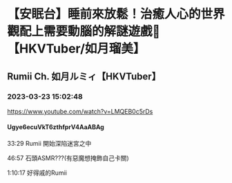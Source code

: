 # 【安眠台】睡前來放鬆！治癒人心的世界觀配上需要動腦的解謎遊戲💖【HKVTuber/如月瑠美】

## Rumii Ch. 如月ルミィ【HKVTuber】

### 2023-03-23 15:02:48

https://www.youtube.com/watch?v=LMQEB0c5rDs

#### Ugye6ecuVkT6zthfprV4AaABAg

33:29 Rumii 開始深陷迷宮之中

46:57 石頭ASMR???(有惡魔想掩飾自己卡關)

1:10:17 好得戚的Rumii

